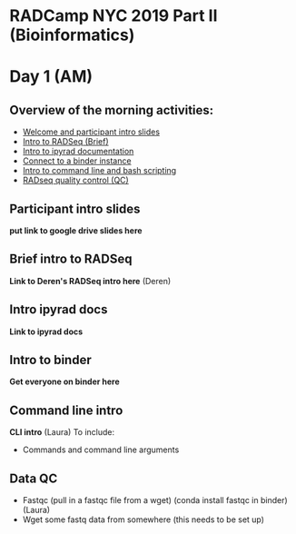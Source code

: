 # RADCamp NYC 2019 Part II (Bioinformatics)
# Day 1 (AM)

## Overview of the morning activities:
* [Welcome and participant intro slides](#participant-intro-slides)
* [Intro to RADSeq (Brief)](#brief-intro-to-RADSeq)
* [Intro to ipyrad documentation](#intro-ipyrad-docs)
* [Connect to a binder instance](#intro-to-binder)
* [Intro to command line and bash scripting](#command-line-intro)
* [RADseq quality control (QC)](#data-qc)

## Participant intro slides
**put link to google drive slides here**

## Brief intro to RADSeq
**Link to Deren's RADSeq intro here** (Deren)

## Intro ipyrad docs
**Link to ipyrad docs**

## Intro to binder
**Get everyone on binder here**

## Command line intro
**CLI intro** (Laura)
To include:
* Commands and command line arguments

## Data QC
* Fastqc (pull in a fastqc file from a wget) (conda install fastqc in binder) (Laura)
 * Wget some fastq data from somewhere (this needs to be set up)
